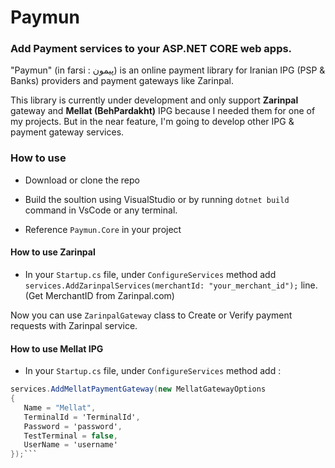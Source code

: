 # Paymun

### Add **Payment** services to your **ASP.NET CORE** web apps.

"Paymun" (in farsi : پیمون) is an online payment library for Iranian IPG (PSP & Banks)  providers and payment gateways like Zarinpal.

This library is currently under development and only support **Zarinpal** gateway and **Mellat (BehPardakht)** IPG  because I needed them for one of my projects. But in the near feature, I'm going to develop other IPG & payment gateway services.

### How to use

- Download or clone the repo

- Build the soultion using VisualStudio or by running `dotnet build` command in VsCode or any terminal.

- Reference `Paymun.Core` in your project

#### How to use Zarinpal

- In your `Startup.cs` file, under `ConfigureServices` method add `services.AddZarinpalServices(merchantId: "your_merchant_id");` line. (Get MerchantID from Zarinpal.com)

Now you can use `ZarinpalGateway` class to Create or Verify payment requests with Zarinpal service.

#### How to use Mellat IPG

- In your `Startup.cs` file, under `ConfigureServices` method add :

 ```cs  
 services.AddMellatPaymentGateway(new MellatGatewayOptions
{
    Name = "Mellat",
    TerminalId = 'TerminalId',
    Password = 'password',
    TestTerminal = false,
    UserName = 'username'
});```